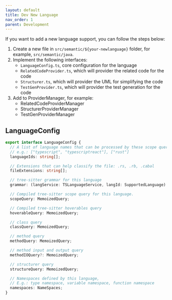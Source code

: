 ```yaml
---
layout: default
title: Dev New Language
nav_order: 1
parent: Development
---
```


If you want to add a new language support, you can follow the steps below:

1. Create a new file in `src/semantic/${your-newlanguage}` folder, for example, `src/semantic/java`.
2. Implement the following interfaces:
    - `LanguageConfig.ts`, core configuration for the language
    - `RelatedCodeProvider.ts`, which will provider the related code for the code
    - `Structurer.ts`, which will provider the UML for simplifying the code
    - `TestGenProvider.ts`, which will provider the test generation for the code
3. Add to ProviderManager, for example:
   - RelatedCodeProviderManager
   - StructurerProviderManager
   - TestGenProviderManager

## LanguageConfig

```typescript
export interface LanguageConfig {
  // A list of language names that can be processed by these scope queries
  // e.g.: ["typescript", "typescriptreact"], ["rust"]
  languageIds: string[];

  // Extensions that can help classify the file: .rs, .rb, .cabal
  fileExtensions: string[];

  // tree-sitter grammar for this language
  grammar: (langService: TSLanguageService, langId: SupportedLanguage) => Promise<Language | undefined>;

  // Compiled tree-sitter scope query for this language.
  scopeQuery: MemoizedQuery;

  // Compiled tree-sitter hoverables query
  hoverableQuery: MemoizedQuery;

  // class query
  classQuery: MemoizedQuery;

  // method query
  methodQuery: MemoizedQuery;

  // method input and output query
  methodIOQuery?: MemoizedQuery;

  // structurer query
  structureQuery: MemoizedQuery;

  // Namespaces defined by this language,
  // E.g.: type namespace, variable namespace, function namespace
  namespaces: NameSpaces;
}
```
